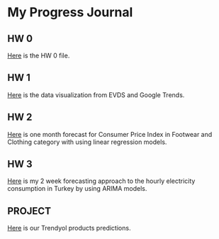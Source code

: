# My Progress Journal

## HW 0

[Here](files/HW0/Rmd-file-for-Homework-0.html) is the HW 0 file.

## HW 1

[Here](files/HW1/IE360-HW1-RMD.html) is the data visualization from EVDS and Google Trends.

## HW 2

[Here](files/HW2/HW-2.html) is one month forecast for Consumer Price Index in Footwear and Clothing category with using linear regression models.

## HW 3

[Here](files/HW3/HW3-RMD.html) is my 2 week forecasting approach to the hourly electricity consumption in Turkey by using ARIMA models.

## PROJECT

[Here](files/ProjectCodes/FinalProjectReport.html) is our Trendyol products predictions.
